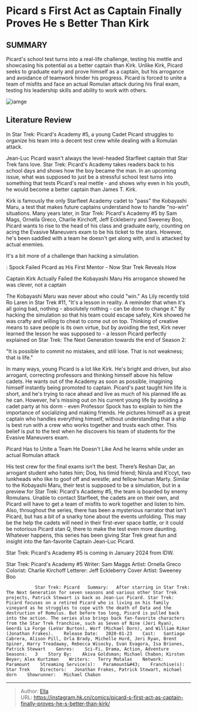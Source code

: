 # Picard s First Act as Captain Finally Proves He s Better Than Kirk


## SUMMARY 



  Picard&#39;s school test turns into a real-life challenge, testing his mettle and showcasing his potential as a better captain than Kirk.   Unlike Kirk, Picard seeks to graduate early and prove himself as a captain, but his arrogance and avoidance of teamwork hinder his progress.   Picard is forced to unite a team of misfits and face an actual Romulan attack during his final exam, testing his leadership skills and ability to work with others.  

![iamge](https://static1.srcdn.com/wordpress/wp-content/uploads/2023/11/star-trek-picards-academy-captains-copy.jpg)

## Literature Review

In Star Trek: Picard&#39;s Academy #5, a young Cadet Picard struggles to organize his team into a decent test crew while dealing with a Romulan attack.




Jean-Luc Picard wasn&#39;t always the level-headed Starfleet captain that Star Trek fans love. Star Trek: Picard&#39;s Academy takes readers back to his school days and shows how the boy became the man. In an upcoming issue, what was supposed to just be a stressful school test turns into something that tests Picard&#39;s real mettle - and shows why even in his youth, he would become a better captain than James T. Kirk.




Kirk is famously the only Starfleet Academy cadet to &#34;pass&#34; the Kobayashi Maru, a test that makes future captains understand how to handle &#34;no-win&#34; situations. Many years later, in Star Trek: Picard&#39;s Academy #5 by Sam Mags, Ornella Greco, Charlie Kirchoff, Jeff Eckleberry and Sweeney Boo, Picard wants to rise to the head of his class and graduate early, counting on acing the Evasive Maneuvers exam to be his ticket to the stars. However, he&#39;s been saddled with a team he doesn&#39;t get along with, and is attacked by actual enemies.



          

It&#39;s a bit more of a challenge than hacking a simulation.

 : Spock Failed Picard as His First Mentor - Now Star Trek Reveals How


 Captain Kirk Actually Failed the Kobayashi Maru 
His arrogance showed he was clever, not a captain


          






          



The Kobayashi Maru was never about who could &#34;win.&#34; As Lily recently told Ro Laren in Star Trek #11, &#34;It&#39;s a lesson in reality. A reminder that when it&#39;s all going bad, nothing - absolutely nothing - can be done to change it.&#34; By hacking the simulation so that his team could escape safely, Kirk showed he was crafty and willing to cheat to come out on top. Thinking of creative means to save people is its own virtue, but by avoiding the test, Kirk never learned the lesson he was supposed to - a lesson Picard perfectly explained on Star Trek: The Next Generation towards the end of Season 2:



&#34;It is possible to commit no mistakes, and still lose. That is not weakness; that is life.&#34;







In many ways, young Picard is a lot like Kirk. He&#39;s bright and driven, but also arrogant, correcting professors and thinking himself above his fellow cadets. He wants out of the Academy as soon as possible, imagining himself instantly being promoted to captain. Picard&#39;s past taught him life is short, and he&#39;s trying to race ahead and live as much of his planned life as he can. However, he&#39;s missing out on his current young life by avoiding a cadet party at his dorm - even Professor Spock has to explain to him the importance of socializing and making friends. He pictures himself as a great captain who handles everything himself, without understanding that a ship is best run with a crew who works together and trusts each other. This belief is put to the test when he discovers his team of students for the Evasive Maneuvers exam.



 Picard Has to Unite a Team He Doesn&#39;t Like 
And he learns while under an actual Romulan attack
         




His test crew for the final exams isn’t the best. There’s Reshan Dar, an arrogant student who hates him; Doq, his timid friend; Nirula and K’ccyt, two lunkheads who like to goof off and wrestle; and fellow human Marty. Similar to the Kobayashi Maru, their test is supposed to be a simulation, but in a preview for Star Trek: Picard&#39;s Academy #5, the team is boarded by enemy Romulans. Unable to contact Starfleet, the cadets are on their own, and Picard will have to get a team of misfits to work together and listen to him. Also, throughout the series, there has been a mysterious narrator that isn&#39;t Picard, but has a bit of a snarky tone about the events unfolding. This may be the help the cadets will need in their first-ever space battle, or it could be notorious Picard stan Q, there to make the test even more daunting. Whatever happens, this series has been giving Star Trek great fun and insight into the fan-favorite Captain Jean-Luc Picard.

Star Trek: Picard&#39;s Academy #5 is coming in January 2024 from IDW.




 Star Trek: Picard&#39;s Academy #5                  Writer: Sam Maggs   Artist: Ornella Greco   Colorist: Charlie Kirchoff   Letterer: Jeff Eckleberry   Cover Artist: Sweeney Boo      



               Star Trek: Picard   Summary:   After starring in Star Trek: The Next Generation for seven seasons and various other Star Trek projects, Patrick Stewart is back as Jean-Luc Picard. Star Trek: Picard focuses on a retired Picard who is living on his family vineyard as he struggles to cope with the death of Data and the destruction of Romulus. But before too long, Picard is pulled back into the action. The series also brings back fan-favorite characters from the Star Trek franchise, such as Seven of Nine (Jeri Ryan), Geordi La Forge (LeVar Burton), Worf (Michael Dorn), and William Riker (Jonathan Frakes).    Release Date:   2020-01-23    Cast:   Santiago Cabrera, Alison Pill, Orla Brady, Michelle Hurd, Jeri Ryan, Brent Spiner, Harry Treadaway, Rebecca Wisocky, Evan Evagora, Isa Briones, Patrick Stewart    Genres:    Sci-Fi, Drama, Action, Adventure    Seasons:   3    Story By:    Akiva Goldsman; Michael Chabon; Kirsten Beyer; Alex Kurtzman    Writers:   Terry Matalas    Network:   Paramount    Streaming Service(s):   Paramount&#43;    Franchise(s):   Star Trek    Directors:   Jonathan Frakes, Patrick Stewart, michael dorn    Showrunner:   Michael Chabon      

---

> Author: [Ella](https://instagram.hk.cn/)  
> URL: https://instagram.hk.cn/comics/picard-s-first-act-as-captain-finally-proves-he-s-better-than-kirk/  

